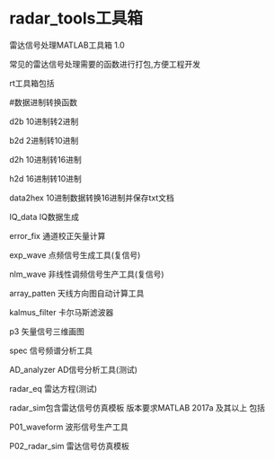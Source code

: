 # radar_tools工具箱
雷达信号处理MATLAB工具箱 1.0

常见的雷达信号处理需要的函数进行打包,方便工程开发

rt工具箱包括

#数据进制转换函数

d2b             10进制转2进制

b2d             2进制转10进制

d2h             10进制转16进制

h2d             16进制转10进制

data2hex        10进制数据转换16进制并保存txt文档

IQ_data         IQ数据生成

error_fix       通道校正矢量计算

exp_wave        点频信号生成工具(复信号)

nlm_wave        非线性调频信号生产工具(复信号)

array_patten    天线方向图自动计算工具

kalmus_filter   卡尔马斯滤波器

p3              矢量信号三维画图

spec            信号频谱分析工具

AD_analyzer     AD信号分析工具(测试)

radar_eq        雷达方程(测试)

radar_sim包含雷达信号仿真模板 版本要求MATLAB 2017a 及其以上 包括

P01_waveform    波形信号生产工具

P02_radar_sim   雷达信号仿真模板





